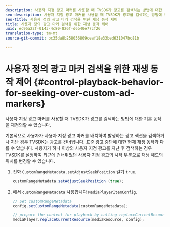```yaml
---
description: 사용자 지정 광고 마커를 사용할 때 TVSDK가 광고를 검색하는 방법에 대한 기본 동작을 재정의할 수 있습니다.
seo-description: 사용자 지정 광고 마커를 사용할 때 TVSDK가 광고를 검색하는 방법에 대한 기본 동작을 재정의할 수 있습니다.
seo-title: 사용자 정의 광고 마커 검색을 위한 재생 동작 제어
title: 사용자 정의 광고 마커 검색을 위한 재생 동작 제어
uuid: ec95a22f-0143-4c80-826f-d6b40e77cf26
translation-type: tm+mt
source-git-commit: bc35da8b258056809ceaf18e33bed631047bc81b

---
```



# 사용자 정의 광고 마커 검색을 위한 재생 동작 제어 {#control-playback-behavior-for-seeking-over-custom-ad-markers}

사용자 지정 광고 마커를 사용할 때 TVSDK가 광고를 검색하는 방법에 대한 기본 동작을 재정의할 수 있습니다.

기본적으로 사용자가 사용자 지정 광고 마커를 배치하여 발생하는 광고 섹션을 검색하거나 지난 경우 TVSDK는 광고를 건너뜁니다. 표준 광고 중단에 대한 현재 재생 동작과 다를 수 있습니다. 사용자가 하나 이상의 사용자 지정 광고를 지난 후 검색하는 경우 TVSDK를 설정하여 최근에 건너뛰었던 사용자 지정 광고의 시작 부분으로 재생 헤드의 위치를 변경할 수 있습니다.

1. 전화 `CustomRangeMetadata.setAdjustSeekPosition` 걸기 `true`.

   ```java
   customRangeMetadata.setAdjustSeekPosition (true);
   ```

1. 에서 `customRangeMetadata` 사용합니다 `MediaPlayerItemConfig`.

   ```java
   // Set customRangeMetadata 
   config.setCustomRangeMetadata(customRangeMetadata); 
   
   // prepare the content for playback by calling replaceCurrentResource 
   mediaPlayer.replaceCurrentResource(mediaResource, config); 
   ```
